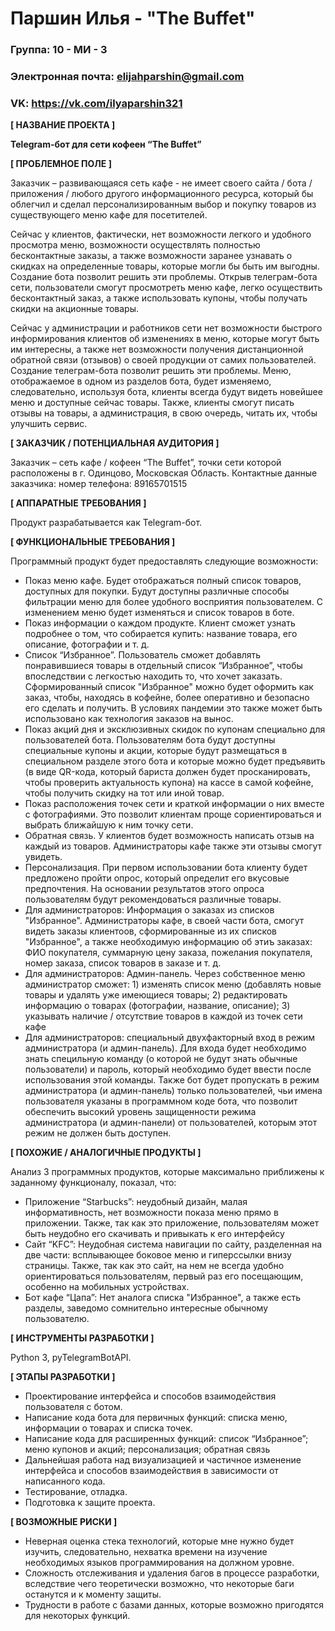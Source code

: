 # Паршин Илья - "The Buffet"

### Группа: 10 - МИ - 3
### Электронная почта: elijahparshin@gmail.com
### VK: https://vk.com/ilyaparshin321


**[ НАЗВАНИЕ ПРОЕКТА ]**

**Telegram-бот для сети кофеен “The Buffet”**

**[ ПРОБЛЕМНОЕ ПОЛЕ ]**

Заказчик – развивающаяся сеть кафе - не имеет своего сайта / бота / приложения / любого другого информационного ресурса, который бы облегчил и сделал персонализированным выбор и покупку товаров из существующего меню кафе для посетителей. 

Сейчас у клиентов, фактически, нет возможности легкого и удобного просмотра меню, возможности осуществлять полностью бесконтактные заказы, а также возможности заранее узнавать о скидках на определенные товары, которые могли бы быть им выгодны. Создание бота позволит решить эти проблемы. Открыв телеграм-бота сети, пользователи смогут просмотреть меню кафе, легко осуществить бесконтактный заказ, а также использовать купоны, чтобы получать скидки на акционные товары.

Сейчас у администрации и работников сети нет возможности быстрого информирования клиентов об изменениях в меню, которые могут быть им интересны, а также нет возможности получения дистанционной обратной связи (отзывов) о своей продукции от самих пользователей. Создание телеграм-бота позволит решить эти проблемы. Меню, отображаемое в одном из разделов бота, будет изменяемо, следовательно, используя бота, клиенты всегда будут видеть новейшее меню и доступные сейчас товары. Также, клиенты смогут писать отзывы на товары, а администрация, в свою очередь, читать их, чтобы улучшить сервис.

**[ ЗАКАЗЧИК / ПОТЕНЦИАЛЬНАЯ АУДИТОРИЯ ]**

Заказчик – сеть кафе / кофеен “The Buffet”, точки сети которой расположены в г. Одинцово, Московская Область.
Контактные данные заказчика: номер телефона: 89165701515

**[ АППАРАТНЫЕ ТРЕБОВАНИЯ ]**

Продукт разрабатывается как Telegram-бот. 

**[ ФУНКЦИОНАЛЬНЫЕ ТРЕБОВАНИЯ ]**

Программный продукт будет предоставлять следующие возможности:
* Показ меню кафе. Будет отображаться полный список товаров, доступных для покупки. Будут доступны различные способы фильтрации меню для более удобного восприятия пользователем. С изменением меню будет изменяться и список товаров в боте.
* Показ информации о каждом продукте. Клиент сможет узнать подробнее о том, что собирается купить: название товара, его описание, фотографии и т. д. 
* Список “Избранное”. Пользователь сможет добавлять понравившиеся товары в отдельный список “Избранное”, чтобы впоследствии с легкостью находить то, что хочет заказать. Сформированный список "Избранное" можно будет оформить как заказ, чтобы, находясь в кофейне, более оперативно и безопасно его сделать и получить. В условиях пандемии это также может быть использовано как технология заказов на вынос.
* Показ акций дня и эксклюзивных скидок по купонам специально для пользователей бота. Пользователям бота будут доступны специальные купоны и акции, которые будут размещаться в специальном разделе этого бота и которые можно будет предъявить (в виде QR-кода, который бариста должен будет просканировать, чтобы проверить актуальность купона) на кассе в самой кофейне, чтобы получить скидку на тот или иной товар.
* Показ расположения точек сети и краткой информации о них вместе с фотографиями. Это позволит клиентам проще сориентироваться и выбрать ближайшую к ним точку сети.
* Обратная связь. У клиентов будет возможность написать отзыв на каждый из товаров. Администраторы кафе также эти отзывы смогут увидеть.
* Персонализация. При первом использовании бота клиенту будет предложено пройти опрос, который определит его вкусовые предпочтения. На основании результатов этого опроса пользователям будут рекомендоваться различные товары.
* Для администраторов: Информация о заказах из списков "Избранное". Администраторы кафе, в своей части бота, смогут видеть заказы клиентоов, сформированные из их списков "Избранное", а также необходимую информацию об этиъ заказах: ФИО покупателя, суммарную цену заказа, пожелания покупателя, номер заказа, список товаров в заказе и т. д.
* Для администраторов: Админ-панель. Через собственное меню администратор сможет: 1) изменять список меню (добавлять новые товары и удалять уже имеющиеся товары; 2) редактировать информацию о товарах (фотографии, название, описание); 3) указывать наличие / отсутствие товаров в каждой из точек сети кафе
* Для администраторов: специальный двухфакторный вход в режим администратора (и админ-панель). Для входа будет необходимо знать специльную команду (о которой не будут знать обычные пользователи) и пароль, который необходимо будет ввести после использования этой команды. Также бот будет пропускать в режим администратора (и админ-панель) только пользователей, чьи имена пользователя указаны в программном коде бота, что позволит обеспечить высокий уровень защищенности режима администратора (и админ-панели) от пользователей, которым этот режим не должен быть доступен.

**[ ПОХОЖИЕ / АНАЛОГИЧНЫЕ ПРОДУКТЫ ]**

Анализ 3 программных продуктов, которые максимально приближены к заданному функционалу, показал, что:
* Приложение “Starbucks”: неудобный дизайн, малая информативность, нет возможности показа меню прямо в приложении. Также, так как это приложение, пользователям может быть неудобно его скачивать и привыкать к его интерфейсу
* Сайт “KFC”:  Неудобная система навигации по сайту, разделенная на две части: всплывающее боковое меню и гиперссылки внизу страницы. Также, так как это сайт, на нем не всегда удобно ориентироваться пользователям, первый раз его посещающим, особенно на мобильных устройствах.
* Бот кафе “Цапа”: Нет аналога списка "Избранное", а также есть разделы, заведомо сомнительно интересные обычному пользователю.
 
**[ ИНСТРУМЕНТЫ РАЗРАБОТКИ ]**

Python 3, pyTelegramBotAPI.

**[ ЭТАПЫ РАЗРАБОТКИ ]**

* Проектирование интерфейса и способов взаимодействия пользователя с ботом.
* Написание кода бота для первичных функций: списка меню, информации о товарах и списка точек.
* Написание кода для расширенных функций: список “Избранное”; меню купонов и акций; персонализация; обратная связь
* Дальнейшая работа над визуализацией и частичное изменение интерфейса и способов взаимодействия в зависимости от написанного кода.
* Тестирование, отладка.
* Подготовка к защите проекта.
 
**[ ВОЗМОЖНЫЕ РИСКИ ]**
* Неверная оценка стека технологий, которые мне нужно будет изучить, следовательно, нехватка времени на изучение необходимых языков программирования на должном уровне.
* Сложность отслеживания и удаления багов в процессе разработки, вследствие чего теоретически возможно, что некоторые баги останутся и к моменту защиты.
* Трудности в работе с базами данных, которые возможно пригодятся для некоторых функций.

